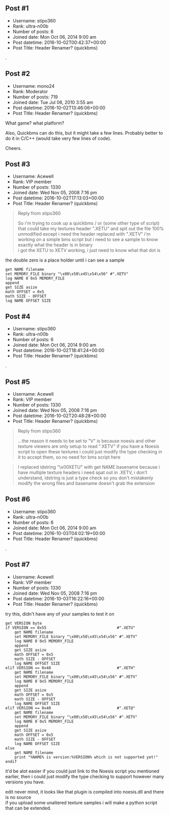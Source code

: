 ## Post #1
- Username: stipo360
- Rank: ultra-n00b
- Number of posts: 6
- Joined date: Mon Oct 06, 2014 9:00 am
- Post datetime: 2016-10-02T00:42:37+00:00
- Post Title: Header Renamer? (quickbms)

.
## Post #2
- Username: mono24
- Rank: Moderator
- Number of posts: 719
- Joined date: Tue Jul 06, 2010 3:55 am
- Post datetime: 2016-10-02T13:46:06+00:00
- Post Title: Header Renamer? (quickbms)

What game? what platform?

Also, Quickbms can do this, but it might take a few lines. Probably better to do it in C/C++ (would take very few lines of code).

Cheers.
## Post #3
- Username: Acewell
- Rank: VIP member
- Number of posts: 1330
- Joined date: Wed Nov 05, 2008 7:16 pm
- Post datetime: 2016-10-02T17:13:03+00:00
- Post Title: Header Renamer? (quickbms)

> Reply from stipo360
>
> So i'm trying to cook up a quickbms / or (some other type of script) that could take my textures header ".XETU" and spit out the file 100% unmodified except i need the header replaced with ".XETV"
i'm working on a simple bms script but i need to see a sample to know exactly what the header is in binary  
i got the XETU to XETV working, i just need to know what that dot is

the double zero is a place holder until i can see a sample

```
get NAME filename
set MEMORY_FILE binary "\x00\x58\x45\x54\x56" #".XETV"
log NAME 0 0x5 MEMORY_FILE
append
get SIZE asize
math OFFSET = 0x5
math SIZE - OFFSET
log NAME OFFSET SIZE
```
## Post #4
- Username: stipo360
- Rank: ultra-n00b
- Number of posts: 6
- Joined date: Mon Oct 06, 2014 9:00 am
- Post datetime: 2016-10-02T18:41:24+00:00
- Post Title: Header Renamer? (quickbms)

.
## Post #5
- Username: Acewell
- Rank: VIP member
- Number of posts: 1330
- Joined date: Wed Nov 05, 2008 7:16 pm
- Post datetime: 2016-10-02T20:48:28+00:00
- Post Title: Header Renamer? (quickbms)

> Reply from stipo360
>
> ...the reason it needs to be set to "V" is because noesis and other texture viewers are only setup to read ".XETV"
if you have a Noesis script to open these textures i could just modify the type checking in it to accept them, so no need for bms script here   


> I replaced idstring "\x00XETU" with get NAME basename because i have multiple texture headers i need spat out in .XETV,
i don't understand, idstring is just a type check so you don't mistakenly modify the wrong files and basename doesn't grab the extension
## Post #6
- Username: stipo360
- Rank: ultra-n00b
- Number of posts: 6
- Joined date: Mon Oct 06, 2014 9:00 am
- Post datetime: 2016-10-03T04:02:19+00:00
- Post Title: Header Renamer? (quickbms)

.
## Post #7
- Username: Acewell
- Rank: VIP member
- Number of posts: 1330
- Joined date: Wed Nov 05, 2008 7:16 pm
- Post datetime: 2016-10-03T16:22:16+00:00
- Post Title: Header Renamer? (quickbms)

try this, didn't have any of your samples to test it on  

```
get VERSION byte
if VERSION == 0x55                               #".XETU"
	get NAME filename
	set MEMORY_FILE binary "\x00\x58\x45\x54\x56" #".XETV"
	log NAME 0 0x5 MEMORY_FILE
	append
	get SIZE asize
	math OFFSET = 0x5
	math SIZE - OFFSET
	log NAME OFFSET SIZE
elif VERSION == 0x48                             #".XETH"
	get NAME filename
	set MEMORY_FILE binary "\x00\x58\x45\x54\x56" #".XETV"
	log NAME 0 0x5 MEMORY_FILE
	append
	get SIZE asize
	math OFFSET = 0x5
	math SIZE - OFFSET
	log NAME OFFSET SIZE
elif VERSION == 0x40                             #".XET@"
	get NAME filename
	set MEMORY_FILE binary "\x00\x58\x45\x54\x56" #".XETV"
	log NAME 0 0x5 MEMORY_FILE
	append
	get SIZE asize
	math OFFSET = 0x5
	math SIZE - OFFSET
	log NAME OFFSET SIZE
else
	get NAME filename
	print "%NAME% is version:%VERSION% which is not supported yet!"
endif
```


it'd be alot easier if you could just link to the Noesis script you mentioned earlier,
then i could just modify the type checking to support however many versions you have. 

edit
never mind, it looks like that plugin is compiled into noesis.dll and there is no source  
if you upload some unaltered texture samples i will make a python script that can be extended.
